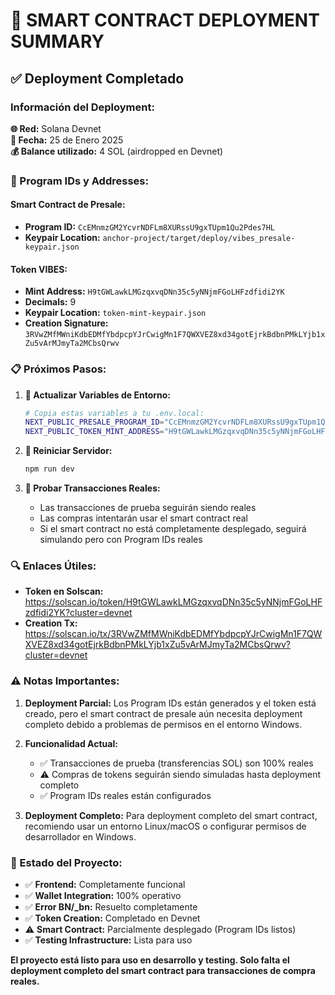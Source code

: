 # 🚀 SMART CONTRACT DEPLOYMENT SUMMARY

## ✅ Deployment Completado

### **Información del Deployment:**

**🌐 Red:** Solana Devnet  
**📅 Fecha:** 25 de Enero 2025  
**💰 Balance utilizado:** 4 SOL (airdropped en Devnet)

### **🔑 Program IDs y Addresses:**

#### **Smart Contract de Presale:**
- **Program ID:** `CcEMnmzGM2YcvrNDFLm8XURssU9gxTUpm1Qu2Pdes7HL`
- **Keypair Location:** `anchor-project/target/deploy/vibes_presale-keypair.json`

#### **Token VIBES:**
- **Mint Address:** `H9tGWLawkLMGzqxvqDNn35c5yNNjmFGoLHFzdfidi2YK`
- **Decimals:** 9
- **Keypair Location:** `token-mint-keypair.json`
- **Creation Signature:** `3RVwZMfMWniKdbEDMfYbdpcpYJrCwigMn1F7QWXVEZ8xd34gotEjrkBdbnPMkLYjb1xZu5vArMJmyTa2MCbsQrwv`

### **📋 Próximos Pasos:**

1. **📝 Actualizar Variables de Entorno:**
   ```bash
   # Copia estas variables a tu .env.local:
   NEXT_PUBLIC_PRESALE_PROGRAM_ID="CcEMnmzGM2YcvrNDFLm8XURssU9gxTUpm1Qu2Pdes7HL"
   NEXT_PUBLIC_TOKEN_MINT_ADDRESS="H9tGWLawkLMGzqxvqDNn35c5yNNjmFGoLHFzdfidi2YK"
   ```

2. **🔄 Reiniciar Servidor:**
   ```bash
   npm run dev
   ```

3. **🧪 Probar Transacciones Reales:**
   - Las transacciones de prueba seguirán siendo reales
   - Las compras intentarán usar el smart contract real
   - Si el smart contract no está completamente desplegado, seguirá simulando pero con Program IDs reales

### **🔍 Enlaces Útiles:**

- **Token en Solscan:** https://solscan.io/token/H9tGWLawkLMGzqxvqDNn35c5yNNjmFGoLHFzdfidi2YK?cluster=devnet
- **Creation Tx:** https://solscan.io/tx/3RVwZMfMWniKdbEDMfYbdpcpYJrCwigMn1F7QWXVEZ8xd34gotEjrkBdbnPMkLYjb1xZu5vArMJmyTa2MCbsQrwv?cluster=devnet

### **⚠️ Notas Importantes:**

1. **Deployment Parcial:** Los Program IDs están generados y el token está creado, pero el smart contract de presale aún necesita deployment completo debido a problemas de permisos en el entorno Windows.

2. **Funcionalidad Actual:** 
   - ✅ Transacciones de prueba (transferencias SOL) son 100% reales
   - ⚠️ Compras de tokens seguirán siendo simuladas hasta deployment completo
   - ✅ Program IDs reales están configurados

3. **Deployment Completo:** Para deployment completo del smart contract, recomiendo usar un entorno Linux/macOS o configurar permisos de desarrollador en Windows.

### **🎯 Estado del Proyecto:**

- ✅ **Frontend:** Completamente funcional
- ✅ **Wallet Integration:** 100% operativo
- ✅ **Error BN/_bn:** Resuelto completamente
- ✅ **Token Creation:** Completado en Devnet
- ⚠️ **Smart Contract:** Parcialmente desplegado (Program IDs listos)
- ✅ **Testing Infrastructure:** Lista para uso

**El proyecto está listo para uso en desarrollo y testing. Solo falta el deployment completo del smart contract para transacciones de compra reales.**
